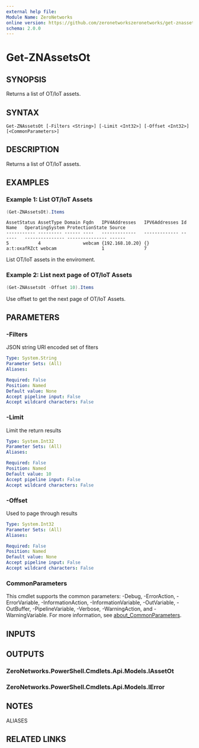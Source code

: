 ```yaml
---
external help file:
Module Name: ZeroNetworks
online version: https://github.com/zeronetworkszeronetworks/get-znassetsot
schema: 2.0.0
---
```


# Get-ZNAssetsOt

## SYNOPSIS
Returns a list of OT/IoT assets.

## SYNTAX

```
Get-ZNAssetsOt [-Filters <String>] [-Limit <Int32>] [-Offset <Int32>] [<CommonParameters>]
```

## DESCRIPTION
Returns a list of OT/IoT assets.

## EXAMPLES

### Example 1: List OT/IoT Assets
```powershell
(Get-ZNAssetsOt).Items
```

```output
AssetStatus AssetType Domain Fqdn   IPV4Addresses   IPV6Addresses Id           Name   OperatingSystem ProtectionState Source
----------- --------- ------ ----   -------------   ------------- --           ----   --------------- --------------- ------
5           4                webcam {192.168.10.20} {}            a:t:oxafRZct webcam                 1               7
```

List OT/IoT assets in the enviroment.

### Example 2: List next page of OT/IoT Assets
```powershell
(Get-ZNAssetsOt -Offset 10).Items
```

Use offset to get the next page of OT/IoT Assets.

## PARAMETERS

### -Filters
JSON string URI encoded set of fiters

```yaml
Type: System.String
Parameter Sets: (All)
Aliases:

Required: False
Position: Named
Default value: None
Accept pipeline input: False
Accept wildcard characters: False
```

### -Limit
Limit the return results

```yaml
Type: System.Int32
Parameter Sets: (All)
Aliases:

Required: False
Position: Named
Default value: 10
Accept pipeline input: False
Accept wildcard characters: False
```

### -Offset
Used to page through results

```yaml
Type: System.Int32
Parameter Sets: (All)
Aliases:

Required: False
Position: Named
Default value: None
Accept pipeline input: False
Accept wildcard characters: False
```

### CommonParameters
This cmdlet supports the common parameters: -Debug, -ErrorAction, -ErrorVariable, -InformationAction, -InformationVariable, -OutVariable, -OutBuffer, -PipelineVariable, -Verbose, -WarningAction, and -WarningVariable. For more information, see [about_CommonParameters](http://go.microsoft.com/fwlink/?LinkID=113216).

## INPUTS

## OUTPUTS

### ZeroNetworks.PowerShell.Cmdlets.Api.Models.IAssetOt

### ZeroNetworks.PowerShell.Cmdlets.Api.Models.IError

## NOTES

ALIASES

## RELATED LINKS

